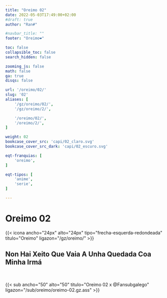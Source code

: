 ```yaml
---
title: "Oreimo 02"
date: 2022-05-03T17:49:00+02:00
#draft: true
author: "Ran#"

#navbar_title: ""
footer: "Oreimo❤️"

toc: false
collapsible_toc: false
search_hidden: false

zooming_js: false
math: false
ga: true
disqs: false

url: '/oreimo/02/'
slug: '02'
aliases: [
    '/gz/oreimo/02/',
    '/gz/oreimo/2/',

    '/oreimo/02/',
    '/oreimo/2/',
]

weight: 02
bookcase_cover_src: 'capi/02_claro.svg'
bookcase_cover_src_dark: 'capi/02_escuro.svg'

eqt-franquias: [
    'oreimo',
]

eqt-tipos: [
    'anime',
    'serie',
]

---
```


# Oreimo 02

{{< icona ancho="24px" alto="24px" tipo="frecha-esquerda-redondeada" titulo="Oreimo" ligazon="/gz/oreimo/" >}}

## Non Hai Xeito Que Vaia A Unha Quedada Coa Minha Irmá

<br>

{{< sub ancho="50" alto="50" titulo="Oreimo 02 x @Fansubgalego" ligazon="/sub/oreimo/oreimo-02.gz.ass" >}}
